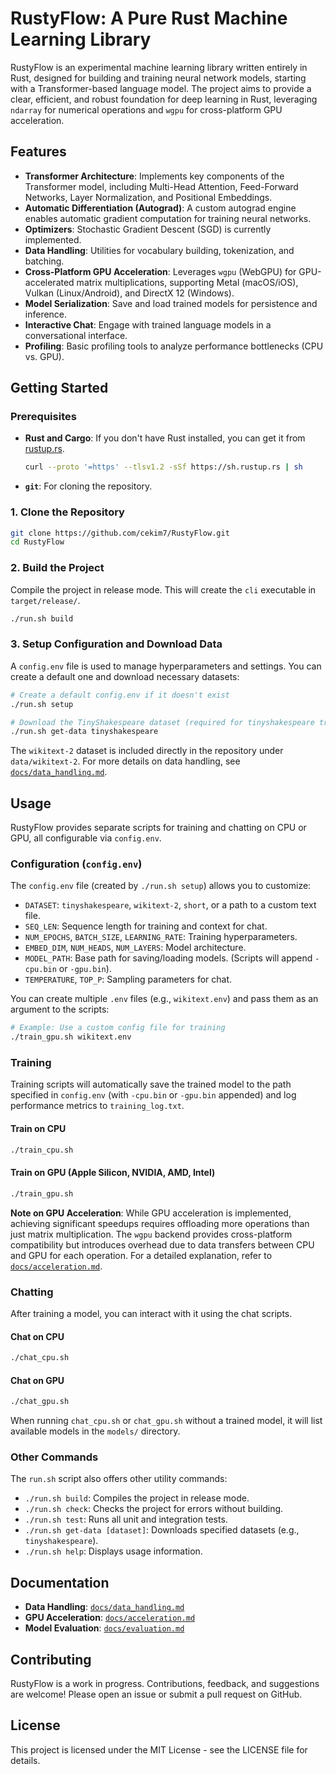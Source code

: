 # RustyFlow: A Pure Rust Machine Learning Library

RustyFlow is an experimental machine learning library written entirely in Rust, designed for building and training neural network models, starting with a Transformer-based language model. The project aims to provide a clear, efficient, and robust foundation for deep learning in Rust, leveraging `ndarray` for numerical operations and `wgpu` for cross-platform GPU acceleration.

## Features

-   **Transformer Architecture**: Implements key components of the Transformer model, including Multi-Head Attention, Feed-Forward Networks, Layer Normalization, and Positional Embeddings.
-   **Automatic Differentiation (Autograd)**: A custom autograd engine enables automatic gradient computation for training neural networks.
-   **Optimizers**: Stochastic Gradient Descent (SGD) is currently implemented.
-   **Data Handling**: Utilities for vocabulary building, tokenization, and batching.
-   **Cross-Platform GPU Acceleration**: Leverages `wgpu` (WebGPU) for GPU-accelerated matrix multiplications, supporting Metal (macOS/iOS), Vulkan (Linux/Android), and DirectX 12 (Windows).
-   **Model Serialization**: Save and load trained models for persistence and inference.
-   **Interactive Chat**: Engage with trained language models in a conversational interface.
-   **Profiling**: Basic profiling tools to analyze performance bottlenecks (CPU vs. GPU).

## Getting Started

### Prerequisites

-   **Rust and Cargo**: If you don't have Rust installed, you can get it from [rustup.rs](https://rustup.rs/).
    ```bash
    curl --proto '=https' --tlsv1.2 -sSf https://sh.rustup.rs | sh
    ```
-   **`git`**: For cloning the repository.

### 1. Clone the Repository

```bash
git clone https://github.com/cekim7/RustyFlow.git
cd RustyFlow
```

### 2. Build the Project

Compile the project in release mode. This will create the `cli` executable in `target/release/`.

```bash
./run.sh build
```

### 3. Setup Configuration and Download Data

A `config.env` file is used to manage hyperparameters and settings. You can create a default one and download necessary datasets:

```bash
# Create a default config.env if it doesn't exist
./run.sh setup

# Download the TinyShakespeare dataset (required for tinyshakespeare training)
./run.sh get-data tinyshakespeare
```

The `wikitext-2` dataset is included directly in the repository under `data/wikitext-2`.
For more details on data handling, see [`docs/data_handling.md`](docs/data_handling.md).

## Usage

RustyFlow provides separate scripts for training and chatting on CPU or GPU, all configurable via `config.env`.

### Configuration (`config.env`)

The `config.env` file (created by `./run.sh setup`) allows you to customize:
-   `DATASET`: `tinyshakespeare`, `wikitext-2`, `short`, or a path to a custom text file.
-   `SEQ_LEN`: Sequence length for training and context for chat.
-   `NUM_EPOCHS`, `BATCH_SIZE`, `LEARNING_RATE`: Training hyperparameters.
-   `EMBED_DIM`, `NUM_HEADS`, `NUM_LAYERS`: Model architecture.
-   `MODEL_PATH`: Base path for saving/loading models. (Scripts will append `-cpu.bin` or `-gpu.bin`).
-   `TEMPERATURE`, `TOP_P`: Sampling parameters for chat.

You can create multiple `.env` files (e.g., `wikitext.env`) and pass them as an argument to the scripts:
```bash
# Example: Use a custom config file for training
./train_gpu.sh wikitext.env
```

### Training

Training scripts will automatically save the trained model to the path specified in `config.env` (with `-cpu.bin` or `-gpu.bin` appended) and log performance metrics to `training_log.txt`.

#### Train on CPU

```bash
./train_cpu.sh
```

#### Train on GPU (Apple Silicon, NVIDIA, AMD, Intel)

```bash
./train_gpu.sh
```

**Note on GPU Acceleration**: While GPU acceleration is implemented, achieving significant speedups requires offloading more operations than just matrix multiplication. The `wgpu` backend provides cross-platform compatibility but introduces overhead due to data transfers between CPU and GPU for each operation. For a detailed explanation, refer to [`docs/acceleration.md`](docs/acceleration.md).

### Chatting

After training a model, you can interact with it using the chat scripts.

#### Chat on CPU

```bash
./chat_cpu.sh
```

#### Chat on GPU

```bash
./chat_gpu.sh
```

When running `chat_cpu.sh` or `chat_gpu.sh` without a trained model, it will list available models in the `models/` directory.

### Other Commands

The `run.sh` script also offers other utility commands:

-   `./run.sh build`: Compiles the project in release mode.
-   `./run.sh check`: Checks the project for errors without building.
-   `./run.sh test`: Runs all unit and integration tests.
-   `./run.sh get-data [dataset]`: Downloads specified datasets (e.g., `tinyshakespeare`).
-   `./run.sh help`: Displays usage information.

## Documentation

-   **Data Handling**: [`docs/data_handling.md`](docs/data_handling.md)
-   **GPU Acceleration**: [`docs/acceleration.md`](docs/acceleration.md)
-   **Model Evaluation**: [`docs/evaluation.md`](docs/evaluation.md)

## Contributing

RustyFlow is a work in progress. Contributions, feedback, and suggestions are welcome! Please open an issue or submit a pull request on GitHub.

## License

This project is licensed under the MIT License - see the LICENSE file for details.
